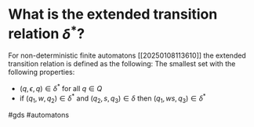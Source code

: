 # What is the extended transition relation $\delta^*$?
For non-deterministic finite automatons [[20250108113610]] the extended transition relation is defined as the following:
The smallest set with the following properties:
- $(q, \epsilon, q) \in \delta^*$ for all $q \in Q$
- if $(q_1,w,q_2)\in \delta^*$ and $(q_2,s,q_3)\in \delta$ then $(q_1, ws,q_3) \in \delta^*$

#gds #automatons